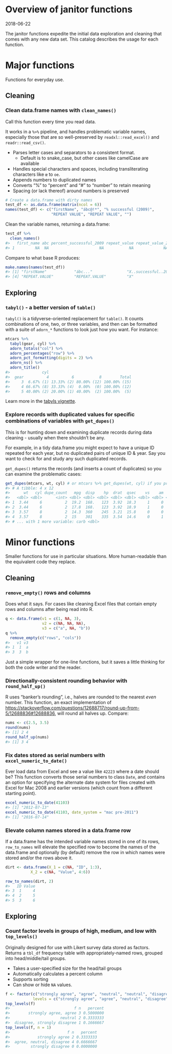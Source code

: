 Overview of janitor functions
================
2018-06-22

The janitor functions expedite the initial data exploration and cleaning
that comes with any new data set. This catalog describes the usage for
each function.

# Major functions

Functions for everyday use.

## Cleaning

### Clean data.frame names with `clean_names()`

Call this function every time you read data.

It works in a `%>%` pipeline, and handles problematic variable names,
especially those that are so well-preserved by `readxl::read_excel()`
and `readr::read_csv()`.

  - Parses letter cases and separators to a consistent format.
      - Default is to snake\_case, but other cases like camelCase are
        available
  - Handles special characters and spaces, including transliterating
    characters like `œ` to `oe`.
  - Appends numbers to duplicated names
  - Converts “%” to “percent” and “\#” to “number” to retain meaning
  - Spacing (or lack thereof) around numbers is preserved

<!-- end list -->

``` r
# Create a data.frame with dirty names
test_df <- as.data.frame(matrix(ncol = 6))
names(test_df) <- c("firstName", "ábc@!*", "% successful (2009)",
                    "REPEAT VALUE", "REPEAT VALUE", "")
```

Clean the variable names, returning a data.frame:

``` r
test_df %>%
  clean_names()
#>   first_name abc percent_successful_2009 repeat_value repeat_value_2  x
#> 1         NA  NA                      NA           NA             NA NA
```

Compare to what base R produces:

``` r
make.names(names(test_df))
#> [1] "firstName"            "ábc..."               "X..successful..2009."
#> [4] "REPEAT.VALUE"         "REPEAT.VALUE"         "X"
```

## Exploring

### `tabyl()` - a better version of `table()`

`tabyl()` is a tidyverse-oriented replacement for `table()`. It counts
combinations of one, two, or three variables, and then can be formatted
with a suite of `adorn_*` functions to look just how you want. For
instance:

``` r
mtcars %>%
  tabyl(gear, cyl) %>%
  adorn_totals("col") %>%
  adorn_percentages("row") %>%
  adorn_pct_formatting(digits = 2) %>%
  adorn_ns() %>%
  adorn_title()
#>              cyl                                    
#>  gear          4          6           8        Total
#>     3  6.67% (1) 13.33% (2) 80.00% (12) 100.00% (15)
#>     4 66.67% (8) 33.33% (4)  0.00%  (0) 100.00% (12)
#>     5 40.00% (2) 20.00% (1) 40.00%  (2) 100.00%  (5)
```

Learn more in the [tabyls
vignette](https://github.com/sfirke/janitor/blob/master/vignettes/tabyls.md).

### Explore records with duplicated values for specific combinations of variables with `get_dupes()`

This is for hunting down and examining duplicate records during data
cleaning - usually when there shouldn’t be any.

For example, in a tidy data.frame you might expect to have a unique ID
repeated for each year, but no duplicated pairs of unique ID & year. Say
you want to check for and study any such duplicated records.

`get_dupes()` returns the records (and inserts a count of duplicates) so
you can examine the problematic
cases:

``` r
get_dupes(mtcars, wt, cyl) # or mtcars %>% get_dupes(wt, cyl) if you prefer to pipe
#> # A tibble: 4 x 12
#>      wt   cyl dupe_count   mpg  disp    hp  drat  qsec    vs    am  gear
#>   <dbl> <dbl>      <int> <dbl> <dbl> <dbl> <dbl> <dbl> <dbl> <dbl> <dbl>
#> 1  3.44     6          2  19.2  168.   123  3.92  18.3     1     0     4
#> 2  3.44     6          2  17.8  168.   123  3.92  18.9     1     0     4
#> 3  3.57     8          2  14.3  360    245  3.21  15.8     0     0     3
#> 4  3.57     8          2  15    301    335  3.54  14.6     0     1     5
#> # ... with 1 more variable: carb <dbl>
```

# Minor functions

Smaller functions for use in particular situations. More human-readable
than the equivalent code they replace.

## Cleaning

### `remove_empty()` rows and columns

Does what it says. For cases like cleaning Excel files that contain
empty rows and columns after being read into R.

``` r
q <- data.frame(v1 = c(1, NA, 3),
                v2 = c(NA, NA, NA),
                v3 = c("a", NA, "b"))
q %>%
  remove_empty(c("rows", "cols"))
#>   v1 v3
#> 1  1  a
#> 3  3  b
```

Just a simple wrapper for one-line functions, but it saves a little
thinking for both the code writer and the reader.

### Directionally-consistent rounding behavior with `round_half_up()`

R uses “banker’s rounding”, i.e., halves are rounded to the nearest
*even* number. This function, an exact implementation of
<https://stackoverflow.com/questions/12688717/round-up-from-5/12688836#12688836>,
will round all halves up. Compare:

``` r
nums <- c(2.5, 3.5)
round(nums)
#> [1] 2 4
round_half_up(nums)
#> [1] 3 4
```

### Fix dates stored as serial numbers with `excel_numeric_to_date()`

Ever load data from Excel and see a value like `42223` where a date
should be? This function converts those serial numbers to class `Date`,
and contains an option for specifying the alternate date system for
files created with Excel for Mac 2008 and earlier versions (which count
from a different starting point).

``` r
excel_numeric_to_date(41103)
#> [1] "2012-07-13"
excel_numeric_to_date(41103, date_system = "mac pre-2011")
#> [1] "2016-07-14"
```

### Elevate column names stored in a data.frame row

If a data.frame has the intended variable names stored in one of its
rows, `row_to_names` will elevate the specified row to become the names
of the data.frame and optionally (by default) remove the row in which
names were stored and/or the rows above it.

``` r
dirt <- data.frame(X_1 = c(NA, "ID", 1:3),
           X_2 = c(NA, "Value", 4:6))

row_to_names(dirt, 2)
#>   ID Value
#> 3  1     4
#> 4  2     5
#> 5  3     6
```

## Exploring

### Count factor levels in groups of high, medium, and low with `top_levels()`

Originally designed for use with Likert survey data stored as factors.
Returns a `tbl_df` frequency table with appropriately-named rows,
grouped into head/middle/tail groups.

  - Takes a user-specified size for the head/tail groups
  - Automatically calculates a percent column
  - Supports sorting
  - Can show or hide `NA`
values.

<!-- end list -->

``` r
f <- factor(c("strongly agree", "agree", "neutral", "neutral", "disagree", "strongly agree"),
            levels = c("strongly agree", "agree", "neutral", "disagree", "strongly disagree"))
top_levels(f)
#>                            f n   percent
#>        strongly agree, agree 3 0.5000000
#>                      neutral 2 0.3333333
#>  disagree, strongly disagree 1 0.1666667
top_levels(f, n = 1)
#>                         f n   percent
#>            strongly agree 2 0.3333333
#>  agree, neutral, disagree 4 0.6666667
#>         strongly disagree 0 0.0000000
```
